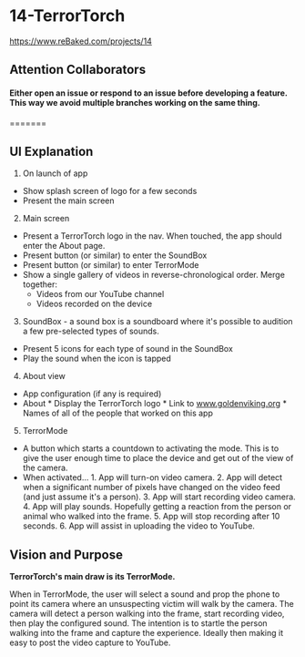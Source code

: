 14-TerrorTorch
==============

https://www.reBaked.com/projects/14

## Attention Collaborators

#### Either open an issue or respond to an issue before developing a feature. This way we avoid multiple branches working on the same thing.

=======
## UI Explanation
1.  On launch of app
  *  Show splash screen of logo for a few seconds
  *  Present the main screen

2.  Main screen
  *  Present a TerrorTorch logo in the nav.  When touched, the app should enter the About page.
  *  Present button (or similar) to enter the SoundBox
  *  Present button (or similar) to enter TerrorMode
  *  Show a single gallery of videos in reverse-chronological order.  Merge together:
      * Videos from our YouTube channel
      * Videos recorded on the device

3.  SoundBox - a sound box is a soundboard where it's possible to audition a few pre-selected types of sounds.
  *  Present 5 icons for each type of sound in the SoundBox
  *  Play the sound when the icon is tapped

4.  About view
  *  App configuration (if any is required)
  *  About
    *  Display the TerrorTorch logo
    *  Link to www.goldenviking.org
    *  Names of all of the people that worked on this app

5.  TerrorMode
  *  A button which starts a countdown to activating the mode.  This is to give the user enough time to place the device and get out of the view of the camera.
  *  When activated...
    1.  App will turn-on video camera.
    2.  App will detect when a significant number of pixels have changed on the video feed (and just assume it's a person).
    3.  App will start recording video camera.
    4.  App will play sounds.  Hopefully getting a reaction from the person or animal who walked into the frame.
    5.  App will stop recording after 10 seconds.
    6.  App will assist in uploading the video to YouTube.

## Vision and Purpose

**TerrorTorch's main draw is its TerrorMode.** 

When in TerrorMode, the user will select a sound and prop the phone to point its camera where an unsuspecting victim will walk by the camera.  The camera will detect a person walking into the frame, start recording video, then play the configured sound.  The intention is to startle the person walking into the frame and capture the experience.  Ideally then making it easy to post the video capture to YouTube.
